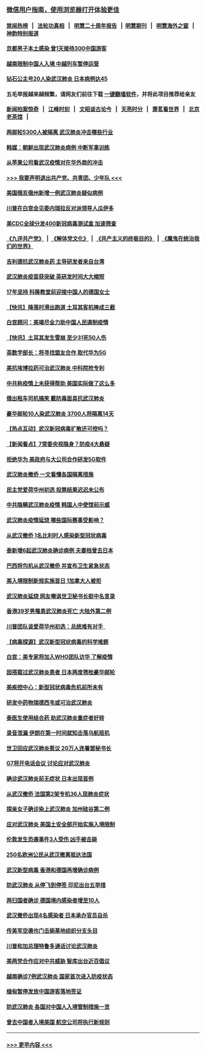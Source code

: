 ### [微信用户指南，使用浏览器打开体验更佳](https://github.com/gfw-breaker/banned-news1/blob/master/indexes/wechat-guide.md?t=0)
#### [禁闻热榜](热点新闻.md?t=0)  &nbsp;&nbsp;|&nbsp;&nbsp; [法轮功真相](https://github.com/gfw-breaker/truth/blob/master/README.md?t=0) &nbsp;&nbsp;|&nbsp;&nbsp; [明慧二十周年报告](https://github.com/gfw-breaker/mh-reports/blob/master/README.md?t=0) &nbsp;&nbsp;|&nbsp;&nbsp;[明慧期刊](https://github.com/gfw-breaker/mh-qikan) &nbsp;&nbsp;|&nbsp;&nbsp; [明慧海外之窗](https://github.com/gfw-breaker/mh-news/blob/master/README.md?t=0) &nbsp;&nbsp;|&nbsp;&nbsp; [神韵特别报道](https://github.com/gfw-breaker/mh-news/blob/master/shenyun.md?t=0)
#### [京都男子本土感染 曾1天接待300中国游客](../pages/nsc418/n11848641.md?t=02061944) 
#### [越南限制中国人入境 中越列车暂停运营](../pages/nsc418/n11847844.md?t=02061944) 
#### [钻石公主号20人染武汉肺炎 日本病例达45](../pages/nsc418/n11847823.md?t=02061944) 
#### 五毛举报越来越频繁，请网友们前往下载 [一键翻墙软件](https://github.com/gfw-breaker/ssr-accounts)，并将此项目推荐给亲友
#### [新闻拍案惊奇](https://github.com/gfw-breaker/banned-news1/blob/master/pages/link4.md) &nbsp;&nbsp;|&nbsp;&nbsp; [江峰时刻](https://github.com/gfw-breaker/banned-news1/blob/master/pages/link4.md) &nbsp;&nbsp;|&nbsp;&nbsp; [文昭谈古论今](https://github.com/gfw-breaker/banned-news1/blob/master/pages/link4.md) &nbsp;&nbsp;|&nbsp;&nbsp; [天亮时分](https://github.com/gfw-breaker/banned-news1/blob/master/pages/link4.md) &nbsp;&nbsp;|&nbsp;&nbsp; [萧茗看世界](https://github.com/gfw-breaker/banned-news1/blob/master/pages/link4.md) &nbsp;&nbsp;|&nbsp;&nbsp; [北京老茶馆](https://github.com/gfw-breaker/banned-news1/blob/master/pages/link4.md) &nbsp;&nbsp;|&nbsp;&nbsp; 
#### [两邮轮5300人被隔离 武汉肺炎冲击哪些行业](../pages/nsc418/n11847456.md?t=02061944) 
#### [韩媒：朝鲜出现武汉肺炎病例 中断军事训练](../pages/nsc418/n11847795.md?t=02061944) 
#### [从苹果公司看武汉疫情对在华外商的冲击](../pages/nsc418/n11847586.md?t=02061944) 
#### [>>> 我要声明退出共产党、共青团、少年队 <<<](https://github.com/begood0513/goodnews/blob/master/quit/letter.md) 
#### [美国俄亥俄州新增一例武汉肺炎疑似病例](../pages/nsc418/n11847714.md?t=02061944) 
#### [川普在白宫会见委内瑞拉反对派领导人瓜伊多](../pages/nsc418/n11847391.md?t=02061944) 
#### [美CDC全球分发400新冠病毒测试盒 加速筛查](../pages/nsc418/n11847260.md?t=02061944) 
#### [《九评共产党》](https://github.com/begood0513/9ping.md/blob/master/README.md) &nbsp;|&nbsp; [《解体党文化》](../../../../jtdwh.md/blob/master/README.md)  &nbsp;|&nbsp; [《共产主义的终极目的》](../../../../gczydzjmd.md/blob/master/README.md) &nbsp;|&nbsp; [《魔鬼在统治我们的世界》](../../../../mgztzwmdsj.md/blob/master/README.md) 
#### [吉利德抗武汉肺炎药 主导研发者来自台湾](../pages/nsc418/n11847064.md?t=02061944) 
#### [武汉肺炎疫苗获突破 英研发时间大大缩短](../pages/nsc418/n11846915.md?t=02061944) 
#### [17年坚持 科隆教堂前迎接中国人的德国女士](../pages/nsc418/n11846781.md?t=02061944) 
#### [【快讯】降落时滑出跑道 土耳其客机摔成三截](../pages/nsc418/n11847021.md?t=02061944) 
#### [白宫顾问：美竭尽全力助中国人民遏制疫情](../pages/nsc418/n11846756.md?t=02061944) 
#### [【快讯】土耳其发生雪崩 至少31死50人伤](../pages/nsc418/n11846680.md?t=02061944) 
#### [英数字部长：将寻找盟友合作 取代华为5G](../pages/nsc418/n11846485.md?t=02061944) 
#### [美抗埃博拉药可治武汉肺炎 中科院抢专利](../pages/nsc418/n11846409.md?t=02061944) 
#### [中共称疫情上未获得帮助 美国实际做了这么多](../pages/nsc418/n11846008.md?t=02061944) 
#### [俄出租车司机搞笑 戴防毒面具抗武汉肺炎](../pages/nsc418/n11845703.md?t=02061944) 
#### [豪华邮轮10人染武汉肺炎 3700人将隔离14天](../pages/nsc418/n11845543.md?t=02061944) 
#### [【热点互动】武汉新冠病毒扩散还可控吗？](../pages/nsc418/n11844750.md?t=02061944) 
#### [【新闻看点】7常委央视隐身？防疫4大悬疑](../pages/nsc418/n11844611.md?t=02061944) 
#### [拒绝华为 美政府与大公司合作研发5G软件](../pages/nsc418/n11844625.md?t=02061944) 
#### [武汉肺炎撤侨 一文看懂各国隔离措施](../pages/nsc418/n11844216.md?t=02061944) 
#### [民主党爱荷华州初选 投票结果迟迟未公布](../pages/nsc418/n11844207.md?t=02061944) 
#### [中共隐瞒武汉肺炎疫情 韩国人中使馆前示威](../pages/nsc418/n11844084.md?t=02061944) 
#### [武汉肺炎疫情延烧 哪些国际赛事受影响？](../pages/nsc418/n11843958.md?t=02061944) 
#### [从武汉撤侨 1名比利时人感染新型冠状病毒](../pages/nsc418/n11843977.md?t=02061944) 
#### [泰新增6起武汉肺炎确诊病例 夫妻档曾去日本](../pages/nsc418/n11843900.md?t=02061944) 
#### [巴西将包机从武汉撤侨 并宣布卫生紧急状态](../pages/nsc418/n11843418.md?t=02061944) 
#### [美入境限制新规实施首日 1加拿大人被拒](../pages/nsc418/n11843058.md?t=02061944) 
#### [武汉肺炎延烧 网友嘲讽世卫秘书长挺中名言录](../pages/nsc418/n11843056.md?t=02061944) 
#### [香港39岁男罹患武汉肺炎死亡 大陆外第二例](../pages/nsc418/n11843026.md?t=02061944) 
#### [川普团队谈爱荷华州初选：总统难有对手  ](../pages/nsc418/n11842867.md?t=02061944) 
#### [【病毒探源】武汉新型冠状病毒的科学难题](../pages/nsc418/n11842176.md?t=02061944) 
#### [白宫：美专家将加入WHO团队访华 了解疫情](../pages/nsc418/n11842198.md?t=02061944) 
#### [因搭载过武汉肺炎患者 日本两度筛检豪华邮轮](../pages/nsc418/n11842447.md?t=02061944) 
#### [美疾控中心：新型冠状病毒危机前所未有](../pages/nsc418/n11842406.md?t=02061944) 
#### [研发中药物瑞德西韦或可治武汉肺炎](../pages/nsc418/n11842100.md?t=02061944) 
#### [泰医生使用结合药 助武汉肺炎重症者好转](../pages/nsc418/n11842096.md?t=02061944) 
#### [录音泄漏 伊朗在第一时间就知击落乌航班机](../pages/nsc418/n11842002.md?t=02061944) 
#### [世卫回应武汉肺炎惹议 20万人连署罢秘书长](../pages/nsc418/n11841664.md?t=02061944) 
#### [G7将开电话会议 讨论应对武汉肺炎](../pages/nsc418/n11841658.md?t=02061944) 
#### [确诊武汉肺炎前无症状 日本出现首例](../pages/nsc418/n11841567.md?t=02061944) 
#### [从武汉撤侨 法国第2架专机36人现肺炎症状](../pages/nsc418/n11841382.md?t=02061944) 
#### [探亲女子确诊染上武汉肺炎 加州硅谷第二例](../pages/nsc418/n11839784.md?t=02061944) 
#### [应对武汉肺炎 美国土安全部开始实施入境限制](../pages/nsc418/n11839729.md?t=02061944) 
#### [伦敦发生恐袭事件3人受伤 凶手被击毙](../pages/nsc418/n11839442.md?t=02061944) 
#### [250名欧洲公民从武汉撤离抵达法国](../pages/nsc418/n11839438.md?t=02061944) 
#### [武汉新型病毒 香港和德国再增确诊病例](../pages/nsc418/n11839381.md?t=02061944) 
#### [防武汉肺炎 从停飞到停签 印尼出台五举措](../pages/nsc418/n11839282.md?t=02061944) 
#### [两归国者确诊 德国境内感染者增至10人](../pages/nsc418/n11839164.md?t=02061944) 
#### [武汉撤侨出现4名感染者 日本承办官员自杀](../pages/nsc418/n11839044.md?t=02061944) 
#### [传美军空袭也门击毙基地组织分支头目](../pages/nsc418/n11839210.md?t=02061944) 
#### [川普和加总理特鲁多通话讨论武汉肺炎](../pages/nsc418/n11839128.md?t=02061944) 
#### [美两党合作应对中共威胁 智库出台近百倡议](../pages/nsc418/n11838437.md?t=02061944) 
#### [越南确诊7例武汉肺炎 国家首次进入防疫状态](../pages/nsc418/n11838860.md?t=02061944) 
#### [缅甸暂停发放中国游客落地签证](../pages/nsc418/n11838730.md?t=02061944) 
#### [防武汉肺炎 各国对中国人入境管制措施一览](../pages/nsc418/n11838726.md?t=02061944) 
#### [曾去中国者入境美国 航空公司将执行新规则](../pages/nsc418/n11838375.md?t=02061944) 

----
#### [ >>> 更早内容 <<< ](../indexes/nsc418-earlier.md)
